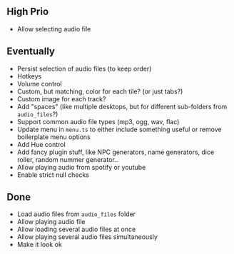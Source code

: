 ## High Prio

* Allow selecting audio file

## Eventually

* Persist selection of audio files (to keep order)
* Hotkeys
* Volume control
* Custom, but matching, color for each tile?  (or just tabs?)
* Custom image for each track?
* Add "spaces" (like multiple desktops, but for different sub-folders from `audio_files`?)
* Support common audio file types (mp3, ogg, wav, flac)
* Update menu in `menu.ts` to either include something useful or remove boilerplate menu options
* Add Hue control
* Add fancy plugin stuff, like NPC generators, name generators, dice roller, random nummer generator..
* Allow playing audio from spotify or youtube
* Enable strict null checks

## Done
* Load audio files from `audio_files` folder
* Allow playing audio file
* Allow loading several audio files at once
* Allow playing several audio files simultaneously
* Make it look ok 
